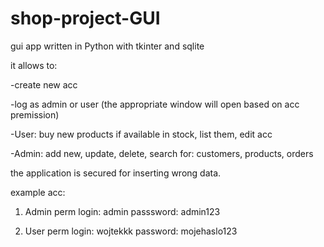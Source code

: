 # shop-project-GUI
gui app written in Python with tkinter and sqlite

it allows to:

-create new acc

-log as admin or user (the appropriate window will open based on acc premission)

-User: buy new products if available in stock, list them, edit acc

-Admin: add new, update, delete, search for: customers, products, orders

the application is secured for inserting wrong data.



example acc:

1. Admin perm
login: admin
passsword: admin123

2. User perm
login: wojtekkk
password: mojehaslo123
